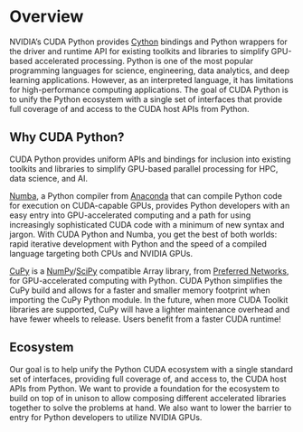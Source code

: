 # Overview

NVIDIA’s CUDA Python provides [Cython](https://cython.org/) bindings and Python
wrappers for the driver and runtime API for existing toolkits and libraries to
simplify GPU-based accelerated processing. Python is one of the most popular
programming languages for science, engineering, data analytics, and deep
learning applications. However, as an interpreted language, it has limitations
for high-performance computing applications. The goal of CUDA Python is to unify
the Python ecosystem with a single set of interfaces that provide full coverage
of and access to the CUDA host APIs from Python.

## Why CUDA Python?

CUDA Python provides uniform APIs and bindings for inclusion into existing
toolkits and libraries to simplify GPU-based parallel processing for HPC, data
science, and AI.

[Numba](https://numpy.org/), a Python compiler from
[Anaconda](https://www.anaconda.com/) that can compile Python code for execution
on CUDA-capable GPUs, provides Python developers with an easy entry into
GPU-accelerated computing and a path for using increasingly sophisticated CUDA
code with a minimum of new syntax and jargon. With CUDA Python and Numba, you
get the best of both worlds: rapid iterative development with Python and the
speed of a compiled language targeting both CPUs and NVIDIA GPUs.

[CuPy](https://cupy.dev/) is a
[NumPy](https://numpy.org/)/[SciPy](https://www.scipy.org/) compatible Array
library, from [Preferred Networks](https://www.preferred.jp/en/), for
GPU-accelerated computing with Python. CUDA Python simplifies the CuPy build and 
allows for a faster and smaller memory footprint when importing the CuPy Python 
module. In the future, when more CUDA Toolkit libraries are supported, CuPy will 
have a lighter maintenance overhead and have fewer wheels to release. Users 
benefit from a faster CUDA runtime!

## Ecosystem

Our goal is to help unify the Python CUDA ecosystem with a single standard set
of interfaces, providing full coverage of, and access to, the CUDA host APIs
from Python. We want to provide a foundation for the ecosystem to build on top
of in unison to allow composing different accelerated libraries together to
solve the problems at hand. We also want to lower the barrier to entry for
Python developers to utilize NVIDIA GPUs.
